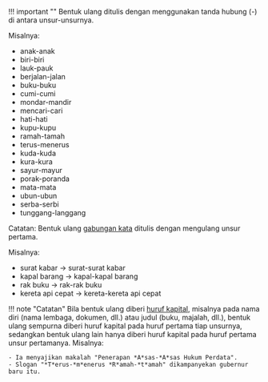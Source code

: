 !!! important ""
	Bentuk ulang ditulis dengan menggunakan tanda hubung (-) di antara unsur-unsurnya.

Misalnya:

- anak-anak
- biri-biri
- lauk-pauk
- berjalan-jalan
- buku-buku
- cumi-cumi
- mondar-mandir
- mencari-cari
- hati-hati
- kupu-kupu
- ramah-tamah
- terus-menerus
- kuda-kuda
- kura-kura
- sayur-mayur
- porak-poranda
- mata-mata
- ubun-ubun
- serba-serbi
- tunggang-langgang

Catatan: Bentuk ulang [gabungan kata](gabungan-kata) ditulis dengan mengulang unsur pertama.

Misalnya:

- surat kabar → surat-surat kabar
- kapal barang → kapal-kapal barang
- rak buku → rak-rak buku
- kereta api cepat → kereta-kereta api cepat

!!! note "Catatan"
	Bila bentuk ulang diberi [huruf kapital](../huruf/huruf-kapital), misalnya pada nama diri (nama lembaga, dokumen, dll.) atau judul (buku, majalah, dll.), bentuk ulang sempurna diberi huruf kapital pada huruf pertama tiap unsurnya, sedangkan bentuk ulang lain hanya diberi huruf kapital pada huruf pertama unsur pertamanya. Misalnya:
	
	- Ia menyajikan makalah "Penerapan *A*sas-*A*sas Hukum Perdata".
	- Slogan "*T*erus-*m*enerus *R*amah-*t*amah" dikampanyekan gubernur baru itu.
